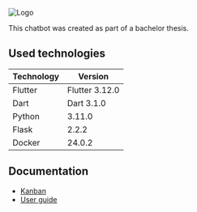 ![Logo](https://cdn.discordapp.com/attachments/1110862143013785613/1127974145871851560/feature.jpg)

This chatbot was created as part of a bachelor thesis.

## Used technologies

| Technology | Version        |
| ---------- | -------------- |
| Flutter    | Flutter 3.12.0 |
| Dart       | Dart 3.1.0     |
| Python     | 3.11.0         |
| Flask      | 2.2.2          |
| Docker     | 24.0.2         |

## Documentation

- [Kanban](https://docs.flutter.dev/get-started/codelab)
- [User guide](https://docs.flutter.dev/get-started/codelab)
